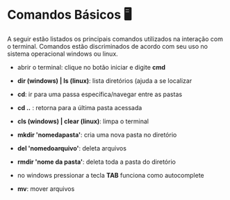 # **Comandos Básicos** :desktop_computer:

A seguir estão listados os principais comandos utilizados na interação com o terminal. Comandos estão discriminados de acordo com seu uso no sistema operacional windows ou linux.



- abrir o terminal: clique no botão iniciar e digite **cmd**

- **dir (windows) | ls (linux)**: lista diretórios (ajuda a se localizar

- **cd**: ir para uma passa específica/navegar entre as pastas

- **cd ..** : retorna para a última pasta acessada 

- **cls (windows) | clear (linux)**: limpa o terminal

- **mkdir 'nomedapasta'**: cria uma nova pasta no diretório

- **del 'nomedoarquivo'**: deleta arquivos

- **rmdir 'nome da pasta'**: deleta toda a pasta do diretório

- no windows pressionar a tecla **TAB** funciona como autocomplete

- **mv**: mover arquivos

  
